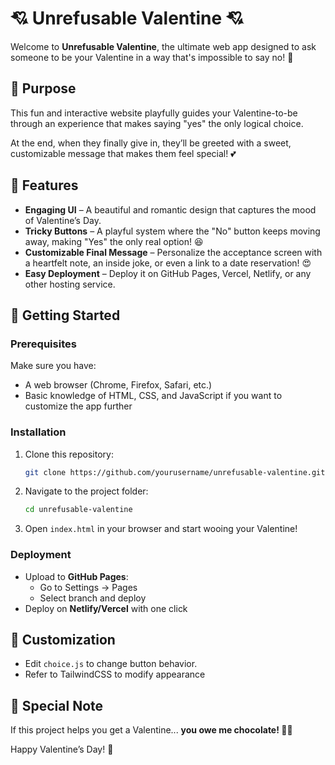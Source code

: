 # 💘 Unrefusable Valentine 💘

Welcome to **Unrefusable Valentine**, the ultimate web app designed to ask someone to be your Valentine in a way that's impossible to say no! 💖

## 🎯 Purpose

This fun and interactive website playfully guides your Valentine-to-be through an experience that makes saying "yes" the only logical choice.

At the end, when they finally give in, they’ll be greeted with a sweet, customizable message that makes them feel special! 💕

## 🌟 Features

- **Engaging UI** – A beautiful and romantic design that captures the mood of Valentine’s Day.
- **Tricky Buttons** – A playful system where the "No" button keeps moving away, making "Yes" the only real option! 😆
- **Customizable Final Message** – Personalize the acceptance screen with a heartfelt note, an inside joke, or even a link to a date reservation! 😍
- **Easy Deployment** – Deploy it on GitHub Pages, Vercel, Netlify, or any other hosting service.

## 🚀 Getting Started

### Prerequisites

Make sure you have:

- A web browser (Chrome, Firefox, Safari, etc.)
- Basic knowledge of HTML, CSS, and JavaScript if you want to customize the app further

### Installation

1. Clone this repository:
   ```bash
   git clone https://github.com/yourusername/unrefusable-valentine.git
   ```
2. Navigate to the project folder:
   ```bash
   cd unrefusable-valentine
   ```
3. Open `index.html` in your browser and start wooing your Valentine!

### Deployment

- Upload to **GitHub Pages**:
  - Go to Settings → Pages
  - Select branch and deploy
- Deploy on **Netlify/Vercel** with one click

## 🎨 Customization

- Edit `choice.js` to change button behavior.
- Refer to TailwindCSS to modify appearance

## 🎁 Special Note

If this project helps you get a Valentine... **you owe me chocolate! 🍫😂**

Happy Valentine’s Day! 💖

